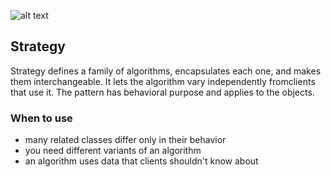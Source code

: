 ![alt text]([https://s14.stc.yc.kpcdn.net/share/i/12/11574020/de-1200.jpg](https://i.pinimg.com/736x/ac/65/60/ac6560123c04c1f9cd4e5b9739d07ce1.jpg))

## Strategy

Strategy defines a family of algorithms, encapsulates each one, and makes them 
interchangeable. It lets the algorithm vary independently fromclients that use it. 
The pattern has behavioral purpose and applies to the objects.

### When to use

* many related classes differ only in their behavior
* you need different variants of an algorithm
* an algorithm uses data that clients shouldn't know about
